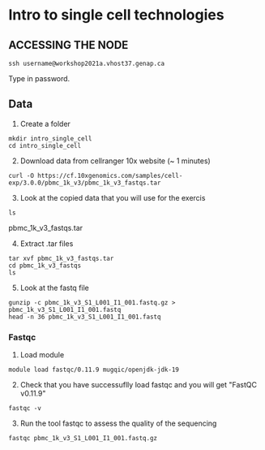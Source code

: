 # Intro to single cell technologies

## ACCESSING THE NODE
```{}
ssh username@workshop2021a.vhost37.genap.ca
```
Type in password.

## Data
1. Create a folder

```{}
mkdir intro_single_cell
cd intro_single_cell
```

2. Download data from cellranger 10x website (~ 1 minutes)

```{}
curl -O https://cf.10xgenomics.com/samples/cell-exp/3.0.0/pbmc_1k_v3/pbmc_1k_v3_fastqs.tar
```

3. Look at the copied data that you will use for the exercis
```{}
ls
```
pbmc_1k_v3_fastqs.tar

4. Extract .tar files
```{}
tar xvf pbmc_1k_v3_fastqs.tar
cd pbmc_1k_v3_fastqs
ls
```
5. Look at the fastq file
```{}
gunzip -c pbmc_1k_v3_S1_L001_I1_001.fastq.gz > pbmc_1k_v3_S1_L001_I1_001.fastq
head -n 36 pbmc_1k_v3_S1_L001_I1_001.fastq
```

### Fastqc
1.	Load module
```{}
module load fastqc/0.11.9 mugqic/openjdk-jdk-19
```

2.	Check that you have successuflly load fastqc and you will get "FastQC v0.11.9"
```{}
fastqc -v
```

3. Run the tool fastqc to assess the quality of the sequencing
```{}
fastqc pbmc_1k_v3_S1_L001_I1_001.fastq.gz
```

